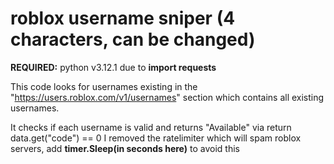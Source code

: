 # roblox username sniper (4 characters, can be changed)
**REQUIRED:** python v3.12.1 due to **import requests**

This code looks for usernames existing in the "https://users.roblox.com/v1/usernames" section which contains all existing usernames.

It checks if each username is valid and returns "Available" via return data.get("code") == 0
I removed the ratelimiter which will spam roblox servers, add **timer.Sleep(in seconds here)** to avoid this
